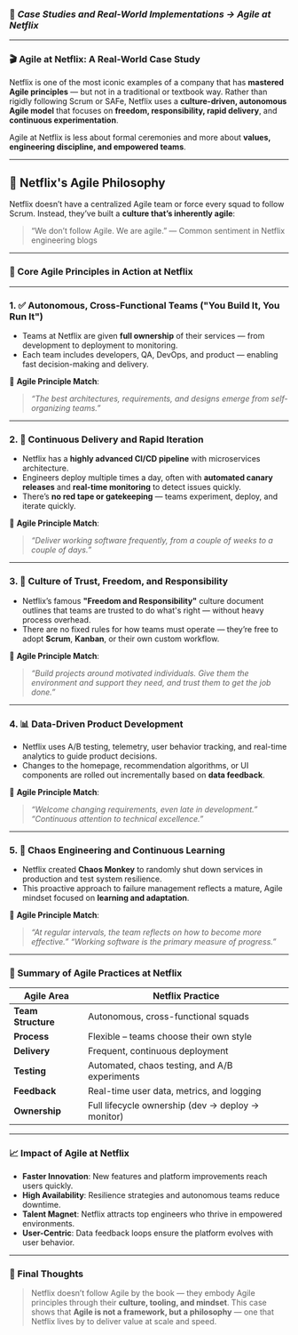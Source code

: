 

### 🔹 *Case Studies and Real-World Implementations → Agile at Netflix*

---

### 🎬 **Agile at Netflix: A Real-World Case Study**

Netflix is one of the most iconic examples of a company that has **mastered Agile principles** — but not in a traditional or textbook way.
Rather than rigidly following Scrum or SAFe, Netflix uses a **culture-driven, autonomous Agile model** that focuses on **freedom, responsibility, rapid delivery**, and **continuous experimentation**.

Agile at Netflix is less about formal ceremonies and more about **values, engineering discipline, and empowered teams**.

---

## 🧠 Netflix's Agile Philosophy

Netflix doesn’t have a centralized Agile team or force every squad to follow Scrum. Instead, they’ve built a **culture that’s inherently agile**:

> “We don’t follow Agile. We are agile.”
> — Common sentiment in Netflix engineering blogs

---

### 🚀 Core Agile Principles in Action at Netflix

---

### 1. ✅ **Autonomous, Cross-Functional Teams ("You Build It, You Run It")**

* Teams at Netflix are given **full ownership** of their services — from development to deployment to monitoring.
* Each team includes developers, QA, DevOps, and product — enabling fast decision-making and delivery.

📌 **Agile Principle Match**:

> *“The best architectures, requirements, and designs emerge from self-organizing teams.”*

---

### 2. 🔁 **Continuous Delivery and Rapid Iteration**

* Netflix has a **highly advanced CI/CD pipeline** with microservices architecture.
* Engineers deploy multiple times a day, often with **automated canary releases** and **real-time monitoring** to detect issues quickly.
* There’s **no red tape or gatekeeping** — teams experiment, deploy, and iterate quickly.

📌 **Agile Principle Match**:

> *“Deliver working software frequently, from a couple of weeks to a couple of days.”*

---

### 3. 👥 **Culture of Trust, Freedom, and Responsibility**

* Netflix’s famous **"Freedom and Responsibility"** culture document outlines that teams are trusted to do what's right — without heavy process overhead.
* There are no fixed rules for how teams must operate — they’re free to adopt **Scrum**, **Kanban**, or their own custom workflow.

📌 **Agile Principle Match**:

> *“Build projects around motivated individuals. Give them the environment and support they need, and trust them to get the job done.”*

---

### 4. 📊 **Data-Driven Product Development**

* Netflix uses A/B testing, telemetry, user behavior tracking, and real-time analytics to guide product decisions.
* Changes to the homepage, recommendation algorithms, or UI components are rolled out incrementally based on **data feedback**.

📌 **Agile Principle Match**:

> *“Welcome changing requirements, even late in development.”*
> *“Continuous attention to technical excellence.”*

---

### 5. 🧪 **Chaos Engineering and Continuous Learning**

* Netflix created **Chaos Monkey** to randomly shut down services in production and test system resilience.
* This proactive approach to failure management reflects a mature, Agile mindset focused on **learning and adaptation**.

📌 **Agile Principle Match**:

> *“At regular intervals, the team reflects on how to become more effective.”*
> *“Working software is the primary measure of progress.”*

---

### 🎯 Summary of Agile Practices at Netflix

| Agile Area         | Netflix Practice                                  |
| ------------------ | ------------------------------------------------- |
| **Team Structure** | Autonomous, cross-functional squads               |
| **Process**        | Flexible – teams choose their own style           |
| **Delivery**       | Frequent, continuous deployment                   |
| **Testing**        | Automated, chaos testing, and A/B experiments     |
| **Feedback**       | Real-time user data, metrics, and logging         |
| **Ownership**      | Full lifecycle ownership (dev → deploy → monitor) |

---

### 📈 Impact of Agile at Netflix

* **Faster Innovation**: New features and platform improvements reach users quickly.
* **High Availability**: Resilience strategies and autonomous teams reduce downtime.
* **Talent Magnet**: Netflix attracts top engineers who thrive in empowered environments.
* **User-Centric**: Data feedback loops ensure the platform evolves with user behavior.

---

### 🧩 Final Thoughts

> Netflix doesn’t follow Agile by the book — they embody Agile principles through their **culture, tooling, and mindset**.
> This case shows that **Agile is not a framework, but a philosophy** — one that Netflix lives by to deliver value at scale and speed.


